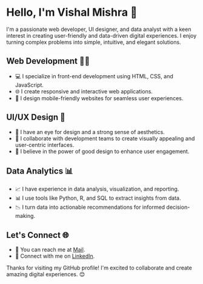 <!---
vishalm029/vishalm029 is a ✨ special ✨ repository because its `README.md` (this file) appears on your GitHub profile.
You can click the Preview link to take a look at your changes.
--->

# Hello, I'm Vishal Mishra 👋

I'm a passionate web developer, UI designer, and data analyst with a keen interest in creating user-friendly and data-driven digital experiences. I enjoy turning complex problems into simple, intuitive, and elegant solutions.

## Web Development 👨‍💻
- 💻 I specialize in front-end development using HTML, CSS, and JavaScript.
- 🌐 I create responsive and interactive web applications.
- 📱 I design mobile-friendly websites for seamless user experiences.

## UI/UX Design 🎨
- 🎨 I have an eye for design and a strong sense of aesthetics.
- 🤝 I collaborate with development teams to create visually appealing and user-centric interfaces.
- 📐 I believe in the power of good design to enhance user engagement.

## Data Analytics 📊
- 📈 I have experience in data analysis, visualization, and reporting.
- 📊 I use tools like Python, R, and SQL to extract insights from data.
- 📉 I turn data into actionable recommendations for informed decision-making.

<!--
## My Projects 🚀
- [Project 1](link-to-project1): A description of your first project.
- [Project 2](link-to-project2): Details about your second project.
- [Project 3](link-to-project3): Information on your third project.
-->

## Let's Connect 🌐
- 📧 You can reach me at [Mail](mailto:mishravishal150@gmail.com).
- 🔗 Connect with me on [LinkedIn](https://www.linkedin.com/in/vishal-mishra-515693208/).
  <!---
  🌐 Visit my portfolio at [yourwebsite.com](https://www.yourwebsite.com/).
   -->

Thanks for visiting my GitHub profile! I'm excited to collaborate and create amazing digital experiences. 😊

